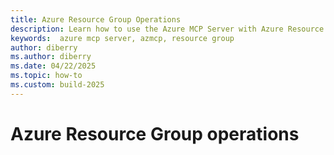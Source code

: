 ```yaml
---
title: Azure Resource Group Operations
description: Learn how to use the Azure MCP Server with Azure Resource Groups.
keywords:  azure mcp server, azmcp, resource group
author: diberry
ms.author: diberry
ms.date: 04/22/2025
ms.topic: how-to
ms.custom: build-2025
---
```


# Azure Resource Group operations
